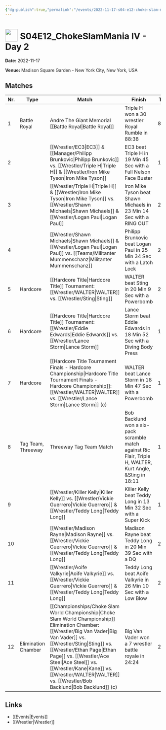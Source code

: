 ```yaml
---
{"dg-publish":true,"permalink":"/events/2022-11-17-s04-e12-choke-slam-mania-iv-day-2/","title":"S04E12_ChokeSlamMania IV - Day 2","noteIcon":""}
---
```



# <img src="https://github.com/CptSpaulding1980/choke-slam-wrestling/releases/download/images/ChokeSlam.png" width="40" style="vertical-align:bottom; margin-right:8px;">**S04E12_ChokeSlamMania IV - Day 2**

**Date:** 2022-11-17

**Venue:** Madison Square Garden - New York City, New York, USA

## Matches

| Nr. | Type | Match | Finish | Time | Rating | Score |
|-----|------|-------|--------|------|--------|-------|
| 1 | Battle Royal | Andre The Giant Memorial [[Battle Royal\|Battle Royal]] | Triple H won a 30 wrestler Royal Rumble in  88:38 | 88:38 | ★★★★1/2 | 95 |
| 2 |  | [[Wrestler/EC3\|EC3]] & [[Manager/Philipp Brunkovic\|Philipp Brunkovic]] vs. [[Wrestler/Triple H\|Triple H]] & [[Wrestler/Iron Mike Tyson\|Iron Mike Tyson]] | EC3 beat Triple H in 19 Min 45 Sec with a Full Nelson Face Buster | 19:45 | ★★★★1/2 | 94 |
| 3 |  | [[Wrestler/Triple H\|Triple H]] & [[Wrestler/Iron Mike Tyson\|Iron Mike Tyson]] vs. [[Wrestler/Shawn Michaels\|Shawn Michaels]] & [[Wrestler/Logan Paul\|Logan Paul]] | Iron Mike Tyson beat Shawn Michaels in 23 Min 14 Sec with a RING OUT | 23:14 | ★★★★1/4 | 89 |
| 4 |  | [[Wrestler/Shawn Michaels\|Shawn Michaels]] & [[Wrestler/Logan Paul\|Logan Paul]] vs. [[Teams/Militanter Mummenschanz\|Militanter Mummenschanz]] | Philipp Brunkovic beat Logan Paul in 25 Min 34 Sec with a Latch Lock | 25:34 | ★★★★1/4 | 91 |
| 5 | Hardcore | [[Hardcore Title\|Hardcore Title]] Tournament: [[Wrestler/WALTER\|WALTER]] vs. [[Wrestler/Sting\|Sting]] | WALTER beat Sting in 20 Min 9 Sec with a Powerbomb | 20:09 | ★★★★1/2 | 95 |
| 6 | Hardcore | [[Hardcore Title\|Hardcore Title]] Tournament: [[Wrestler/Eddie Edwards\|Eddie Edwards]] vs. [[Wrestler/Lance Storm\|Lance Storm]] | Lance Storm beat Eddie Edwards in 18 Min 52 Sec with a Diving Body Press | 18:52 | ★★★1/2 | 79 |
| 7 | Hardcore | [[Hardcore Title Tournament Finals - Hardcore Championship\|Hardcore Title Tournament Finals - Hardcore Championship]]: [[Wrestler/WALTER\|WALTER]] vs. [[Wrestler/Lance Storm\|Lance Storm]] (c) | WALTER beat Lance Storm in 18 Min 47 Sec with a Powerbomb | 18:47 | ★★★★★ | 100 |
| 8 | Tag Team, Threeway | Threeway Tag Team Match | Bob Backlund won a six-pack scramble match against Ric Flair, Triple H, WALTER, Kurt Angle, &Sting in  18:11 | 18:11 | ★★★★1/2 | 92 |
| 9 |  | [[Wrestler/Killer Kelly\|Killer Kelly]] vs. [[Wrestler/Vickie Guerrero\|Vickie Guerrero]] & [[Wrestler/Teddy Long\|Teddy Long]] | Killer Kelly beat Teddy Long in 13 Min 32 Sec with a Super Kick | 13:32 | ★★★3/4 | 80 |
| 10 |  | [[Wrestler/Madison Rayne\|Madison Rayne]] vs. [[Wrestler/Vickie Guerrero\|Vickie Guerrero]] & [[Wrestler/Teddy Long\|Teddy Long]] | Madison Rayne beat Teddy Long in 20 Min 39 Sec with a DQ | 20:39 | ★★★1/2 | 79 |
| 11 |  | [[Wrestler/Aoife Valkyrie\|Aoife Valkyrie]] vs. [[Wrestler/Vickie Guerrero\|Vickie Guerrero]] & [[Wrestler/Teddy Long\|Teddy Long]] | Teddy Long beat Aoife Valkyrie in 26 Min 10 Sec with a Low Blow | 26:10 | ★★★1/2 | 79 |
| 12 | Elimination Chamber | [[Championships/Choke Slam World Championship\|Choke Slam World Championship]] Elimination Chamber: [[Wrestler/Big Van Vader\|Big Van Vader]] vs. [[Wrestler/Sting\|Sting]] vs. [[Wrestler/Ethan Page\|Ethan Page]] vs. [[Wrestler/Ace Steel\|Ace Steel]] vs. [[Wrestler/Kane\|Kane]] vs. [[Wrestler/WALTER\|WALTER]] vs. [[Wrestler/Bob Backlund\|Bob Backlund]] (c) | Big Van Vader won a 7 wrestler battle royale in  24:24 | 24:24 | ★★★★3/4 | 98 |

## Links
- [[Events\|Events]]
- [[Wrestler\|Wrestler]]
